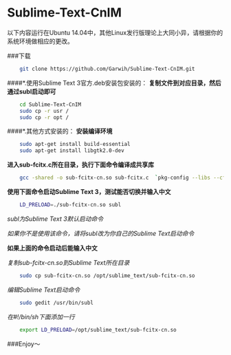 Sublime-Text-CnIM
=================

以下内容运行在Ubuntu 14.04中，其他Linux发行版理论上大同小异，请根据你的系统环境做相应的更改。

###下载
```bash
    git clone https://github.com/Garwih/Sublime-Text-CnIM.git
```
####*.使用Sublime Text 3官方.deb安装包安装的：
**复制文件到对应目录，然后通过subl启动即可**
```bash
    cd Sublime-Text-CnIM
    sudo cp -r usr /
    sudo cp -r opt /
```
####*.其他方式安装的：
**安装编译环境**
```bash
    sudo apt-get install build-essential
    sudo apt-get install libgtk2.0-dev
```
**进入sub-fcitx.c所在目录，执行下面命令编译成共享库**
```bash
    gcc -shared -o sub-fcitx-cn.so sub-fcitx.c  `pkg-config --libs --cflags gtk+-2.0` -fPIC
```
**使用下面命令启动Sublime Text 3，测试能否切换并输入中文**
```bash
    LD_PRELOAD=./sub-fcitx-cn.so subl
```
*subl为Sublime Text 3默认启动命令*

*如果你不是使用该命令，请将subl改为你自己的Sublime Text启动命令*

**如果上面的命令启动后能输入中文**

*复制sub-fcitx-cn.so到Sublime Text所在目录*
```bash
    sudo cp sub-fcitx-cn.so /opt/sublime_text/sub-fcitx-cn.so
```
*编辑Sublime Text启动命令*
```bash
    sudo gedit /usr/bin/subl
```
*在#!/bin/sh下面添加一行*
```bash
    export LD_PRELOAD=/opt/sublime_text/sub-fcitx-cn.so
```

###Enjoy～
